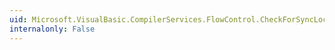 ```yaml
---
uid: Microsoft.VisualBasic.CompilerServices.FlowControl.CheckForSyncLockOnValueType(System.Object)
internalonly: False
---
```

